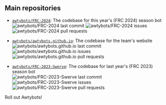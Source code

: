 ## Main repositories

* [`awtybots/FRC-2024`](https://github.com/awtybots/FRC-2024): The codebase for this year's (FRC 2024) season bot\
![awtybots/FRC-2024 last commit](https://img.shields.io/github/last-commit/awtybots/FRC-2024)
![awtybots/FRC-2024 issues](https://img.shields.io/github/issues-raw/awtybots/FRC-2024)
![awtybots/FRC-2024 pull requests](https://img.shields.io/github/issues-pr-raw/awtybots/FRC-2024)

* [`awtybots/awtybots.github.io`](https://github.com/awtybots/awtybots.github.io): The codebase for the team's website\
![awtybots/awtybots.github.io last commit](https://img.shields.io/github/last-commit/awtybots/awtybots.github.io)
![awtybots/awtybots.github.io issues](https://img.shields.io/github/issues-raw/awtybots/awtybots.github.io)
![awtybots/awtybots.github.io pull requests](https://img.shields.io/github/issues-pr-raw/awtybots/awtybots.github.io)

* [`awtybots/FRC-2023-Swerve`](https://github.com/awtybots/FRC-2023-Swerve): The codebase for last year's (FRC 2023) season bot\
![awtybots/FRC-2023-Swerve last commit](https://img.shields.io/github/last-commit/awtybots/FRC-2023-Swerve)
![awtybots/FRC-2023-Swerve issues](https://img.shields.io/github/issues-raw/awtybots/FRC-2023-Swerve)
![awtybots/FRC-2023-Swerve pull requests](https://img.shields.io/github/issues-pr-raw/awtybots/FRC-2023-Swerve)

Roll out Awtybots!

